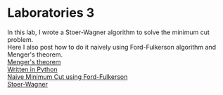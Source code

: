 # Laboratories 3
In this lab, I wrote a Stoer-Wagner algorithm to solve the minimum cut problem.  
Here I also post how to do it naively using Ford-Fulkerson algorithm and Menger's theorem.  
<a href="https://en.wikipedia.org/wiki/Menger%27s_theorem"> Menger's theorem  
Written in Python  
<a href="https://github.com/LucasJezap/GraphAlgorithms/blob/efab5b48151d123f0c8c6e0e61d7d589dffad1ed/lab3/naiveMinimumCut.py#L1"> Naive Minimum Cut using Ford-Fulkerson  
<a href="https://github.com/LucasJezap/GraphAlgorithms/blob/efab5b48151d123f0c8c6e0e61d7d589dffad1ed/lab3/stoerWagner.py#L1"> Stoer-Wagner 
